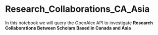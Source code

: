 # Research_Collaborations_CA_Asia

In this notebook we will query the OpenAlex API to investigate **Research Collaborations Between Scholars Based in Canada and Asia**
